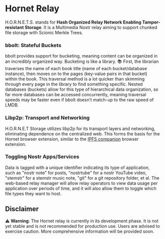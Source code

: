 # Hornet Relay
H.O.R.N.E.T.S. stands for **Hash Organized Relay Network Enabling Tamper-resistant Storage**. It is a Multimedia Nostr relay aiming to support chunked file storage with Scionic Merkle Trees.

### bbolt: Stateful Buckets
bbolt provides support for bucketing, meaning content can be organized in an incredibly organized way. Bucketing is like a library. 📚 First, the librarian traverses the name of each book title (name of each bucket/database instance), then moves on to the pages (key-value pairs in that bucket) within the book. This traversal method is a lot quicker than skimming through every page in the library to find something specific. Nested databases (buckets) allow for this type of hierarchical data organization, so far more databases can be accessed concurrently, meaning traversal speeds may be faster even if bbolt doesn’t match-up to the raw speed of LMDB.

### Libp2p: Transport and Networking
H.O.R.N.E.T Storage utilizes libp2p for its transport layers and networking, eliminating dependence on the centralized web. This forms the basis for the Hornet browser extension, similar to the [IPFS companion](https://github.com/ipfs/ipfs-companion) browser extension.

### Toggling Nostr Apps/Services
Data is tagged with a unique identifier indicating its type of application, such as "nostr note" for posts, "nostrtube" for a nostr YouTube video, "stemstr" for a stemstr music note, "git" for a git repository folder, et al. The web-based relay manager will allow relay operators to view data usage per application over periods of time, and it will also allow them to toggle which file types they want to host.

## Disclaimer
⚠️ **Warning**: The Hornet relay is currently in its development phase. It is not yet stable and is not recommended for production use. Users are advised to exercise caution. More comprehensive information will be provided soon.
